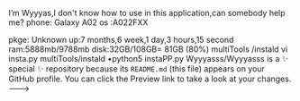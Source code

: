 I’m Wyyyas,I don't know how to use in this application,can somebody help me?
phone: Galaxy A02
os   :A022FXX

pkge: Unknown
up:7 months,6 week,1 day,3 hours,15 second
ram:5888mb/9788mb
disk:32GB/108GB= 81GB (80%)
multiTools /instald vi insta.py
multiTools/instald •python5 instaPP.py
Wyyyasss/Wyyyasss is a ✨ special ✨ repository because its `README.md` (this file) appears on your GitHub profile.
You can click the Preview link to take a look at your changes.
--->
